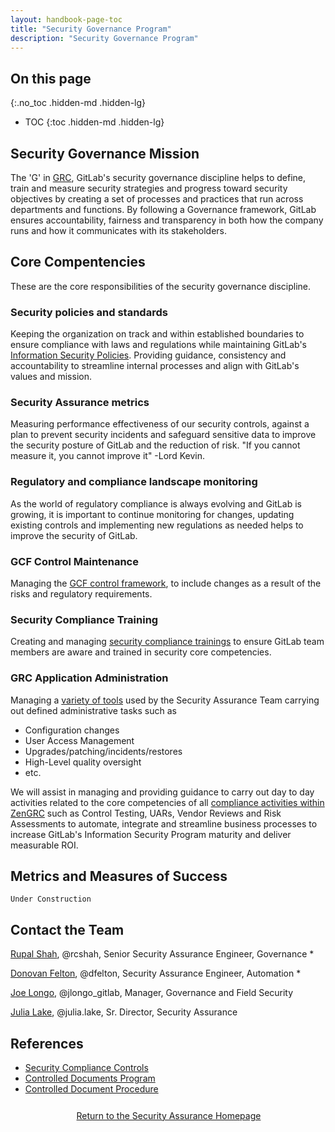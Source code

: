 ```yaml
---
layout: handbook-page-toc
title: "Security Governance Program"
description: "Security Governance Program"
---
```


## On this page
{:.no_toc .hidden-md .hidden-lg}

- TOC
{:toc .hidden-md .hidden-lg}

## <i class="fas fa-bullseye" style="color:rgb(110,73,203)" aria-hidden="true"></i> Security Governance Mission

The 'G' in [GRC](https://www.oceg.org/about/what-is-grc/), GitLab's security governance discipline helps to define, train and measure security strategies and progress toward security objectives by creating a set of processes and practices that run across departments and functions. By following a Governance framework, GitLab ensures accountability, fairness and transparency in both how the company runs and how it communicates with its stakeholders. 

## <i class="far fa-lightbulb" style="color:rgb(110,73,203)" aria-hidden="true"></i> Core Compentencies
These are the core responsibilities of the security governance discipline.

### Security policies and standards

Keeping the organization on track and within established boundaries to ensure compliance with laws and regulations while maintaining GitLab's [Information Security Policies](https://about.gitlab.com/handbook/security/#information-security-policies). Providing guidance, consistency and accountability to streamline internal processes and align with GitLab's values and mission. 

### Security Assurance metrics
Measuring performance effectiveness of our security controls, against a plan to prevent security incidents and safeguard sensitive data to improve the security posture of GitLab and the reduction of risk. "If you cannot measure it, you cannot improve it" -Lord Kevin.

### Regulatory and compliance landscape monitoring
As the world of regulatory compliance is always evolving and GitLab is growing, it is important to continue monitoring for changes, updating existing controls and implementing new regulations as needed helps to improve the security of GitLab.

### GCF Control Maintenance
Managing the [GCF control framework](https://about.gitlab.com/handbook/security/security-assurance/security-compliance/sec-controls.html), to include changes as a result of the risks and regulatory requirements. 

### Security Compliance Training
Creating and managing [security compliance trainings](https://about.gitlab.com/handbook/security/security-assurance/governance/sec-training.html) to ensure GitLab team members are aware and trained in security core competencies.

### GRC Application Administration
Managing a [variety of tools](https://about.gitlab.com/handbook/security/security-assurance/#core-tools-and-systems-1) used by the Security Assurance Team carrying out defined administrative tasks such as 
* Configuration changes
* User Access Management
* Upgrades/patching/incidents/restores
* High-Level quality oversight
* etc.


We will assist in managing and providing guidance to carry out day to day activities related to the core competencies of all [compliance activities within ZenGRC](https://about.gitlab.com/handbook/security/security-assurance/zg-activities.html) such as Control Testing, UARs, Vendor Reviews and Risk Assessments to automate, integrate and streamline business processes to increase GitLab's Information Security Program maturity and deliver measurable ROI. 


## <i id="biz-tech-icons" class="fas fa-tasks"></i>Metrics and Measures of Success

`Under Construction`

## <i class="fas fa-id-card" style="color:rgb(110,73,203)" aria-hidden="true"></i> Contact the Team

[Rupal Shah](https://about.gitlab.com/company/team/#rcshah), @rcshah, Senior Security Assurance Engineer, Governance
   * 

[Donovan Felton](https://about.gitlab.com/company/team/#dfelton), @dfelton, Security Assurance Engineer, Automation
   * 

[Joe Longo](https://about.gitlab.com/company/team/#jlongo_gitlab), @jlongo_gitlab, Manager, Governance and Field Security

[Julia Lake](https://about.gitlab.com/company/team/#Julia.Lake), @julia.lake, Sr. Director, Security Assurance

## <i class="fas fa-book" style="color:rgb(110,73,203)" aria-hidden="true"></i> References

* [Security Compliance Controls](https://about.gitlab.com/handbook/security/security-assurance/security-compliance/sec-controls.html#)
* [Controlled Documents Program](https://about.gitlab.com/handbook/security/controlled-document-program.html)
* [Controlled Document Procedure](https://about.gitlab.com/handbook/security/controlled-document-procedure.html)

<div class="flex-row" markdown="0" style="height:40px">
    <a href="https://about.gitlab.com/handbook/security/security-assurance/" class="btn btn-purple-inv" style="width:100%;height:100%;margin:1px;display:flex;justify-content:center;align-items:center;">Return to the Security Assurance Homepage</a>
</div> 
